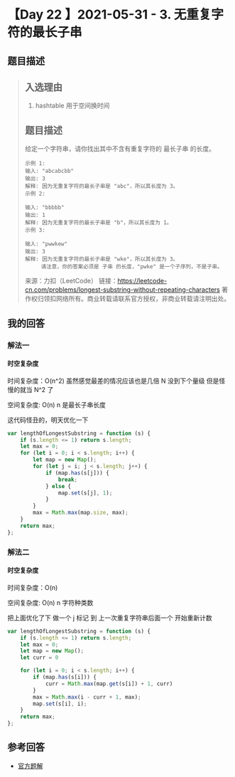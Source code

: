 # 【Day 22 】2021-05-31 - 3. 无重复字符的最长子串

## 题目描述

> ## 入选理由
>
> 1. hashtable 用于空间换时间
>
> ## 题目描述
>
> 给定一个字符串，请你找出其中不含有重复字符的 最长子串 的长度。
>
> ```
> 示例 1:
> 输入: "abcabcbb"
> 输出: 3
> 解释: 因为无重复字符的最长子串是 "abc"，所以其长度为 3。
> 示例 2:
>
> 输入: "bbbbb"
> 输出: 1
> 解释: 因为无重复字符的最长子串是 "b"，所以其长度为 1。
> 示例 3:
>
> 输入: "pwwkew"
> 输出: 3
> 解释: 因为无重复字符的最长子串是 "wke"，所以其长度为 3。
>      请注意，你的答案必须是 子串 的长度，"pwke" 是一个子序列，不是子串。
> ```
>
> 来源：力扣（LeetCode）
> 链接：https://leetcode-cn.com/problems/longest-substring-without-repeating-characters
> 著作权归领扣网络所有。商业转载请联系官方授权，非商业转载请注明出处。

## 我的回答

### 解法一

#### 时空复杂度

时间复杂度：O(n^2) 虽然感觉最差的情况应该也是几倍 N 没到下个量级 但是怪慢的就当 N^2 了

空间复杂度: O(n) n 是最长子串长度

这代码怪丑的，明天优化一下

```JavaScript
var lengthOfLongestSubstring = function (s) {
	if (s.length <= 1) return s.length;
	let max = 0;
	for (let i = 0; i < s.length; i++) {
		let map = new Map();
		for (let j = i; j < s.length; j++) {
			if (map.has(s[j])) {
				break;
			} else {
				map.set(s[j], 1);
			}
		}
		max = Math.max(map.size, max);
	}
	return max;
};
```

### 解法二

#### 时空复杂度

时间复杂度：O(n)

空间复杂度: O(n) n 字符种类数

把上面优化了下 做一个 j 标记 到 上一次重复字符串后面一个 开始重新计数

```JavaScript
var lengthOfLongestSubstring = function (s) {
    if (s.length <= 1) return s.length;
    let max = 0;
    let map = new Map();
    let curr = 0

    for (let i = 0; i < s.length; i++) {
        if (map.has(s[i])) {
            curr = Math.max(map.get(s[i]) + 1, curr)
        }
        max = Math.max(i - curr + 1, max);
        map.set(s[i], i);
    }
    return max;
};
```

## 参考回答

- [官方题解](https://github.com/leetcode-pp/91alg-2/blob/master/solution/basic/d22.longest-substring-without-repeating-characters.md)
